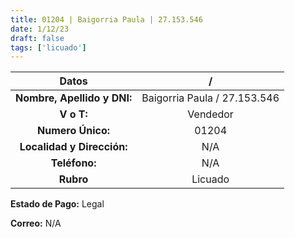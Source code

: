 ```yaml
---
title: 01204 | Baigorria Paula | 27.153.546
date: 1/12/23
draft: false
tags: ['licuado']
---
```


|          **Datos**          |               /              |
|:---------------------------:|:----------------------------:|
| **Nombre, Apellido y DNI:** | Baigorria Paula / 27.153.546 |
|          **V o T:**         |           Vendedor           |
|      **Numero Único:**      |             01204            |
|  **Localidad y Dirección:** |              N/A             |
|        **Teléfono:**        |              N/A             |
|          **Rubro**          |            Licuado           |

**Estado de Pago:** Legal

**Correo:** N/A
